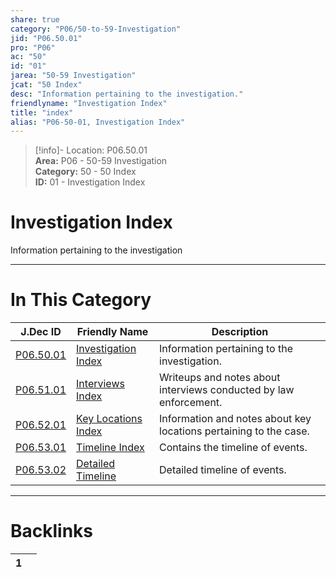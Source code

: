 ```yaml
---  
share: true  
category: "P06/50-to-59-Investigation"  
jid: "P06.50.01"  
pro: "P06"  
ac: "50"  
id: "01"  
jarea: "50-59 Investigation"  
jcat: "50 Index"  
desc: "Information pertaining to the investigation."  
friendlyname: "Investigation Index"  
title: "index"  
alias: "P06-50-01, Investigation Index"  
---  
```

>[!info]- Location: P06.50.01  
>**Area:** P06 - 50-59 Investigation  
>**Category:** 50 - 50 Index  
>**ID:** 01 - Investigation Index  
  
# Investigation Index  
  
Information pertaining to the investigation  
  
  
  
---  
# In This Category  
  
| J.Dec ID                                                                                                   | Friendly Name                                                                                                      | Description                                                       |  
| ---------------------------------------------------------------------------------------------------------- | ------------------------------------------------------------------------------------------------------------------ | ----------------------------------------------------------------- |  
| [P06.50.01](index.md#)                            | [Investigation Index](index.md#)                          | Information pertaining to the investigation.                      |  
| [P06.51.01](./51-Interviews/index.md#)              | [Interviews Index](./51-Interviews/index.md#)               | Writeups and notes about interviews conducted by law enforcement. |  
| [P06.52.01](./52-Key-Locations/index.md#)           | [Key Locations Index](./52-Key-Locations/index.md#)         | Information and notes about key locations pertaining to the case. |  
| [P06.53.01](./53-Timeline/index.md#)                | [Timeline Index](./53-Timeline/index.md#)                   | Contains the timeline of events.                                  |  
| [P06.53.02](./53-Timeline/02-Detailed-Timeline.md#) | [Detailed Timeline](./53-Timeline/02-Detailed-Timeline.md#) | Detailed timeline of events.                                      |  
  
  
---  
# Backlinks  
<div><table class="dataview table-view-table"><thead class="table-view-thead"><tr class="table-view-tr-header"><th class="table-view-th"><span></span><span class="dataview small-text">1</span></th><th class="table-view-th"><span></span></th></tr></thead><tbody class="table-view-tbody"></tbody></table></div>